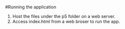 #Running the application

1. Host the files under the p5 folder on a web server.
2. Access index.html from a web broser to run the app.